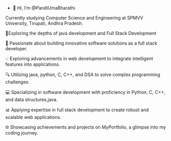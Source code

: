 - 👋 Hi, I’m @PandiUmaBharathi

Currently studying Computer Science and Engineering at SPMVV University, Tirupati, Andhra Pradesh.

🌱Exploring the depths of java development and Full Stack Development
 
 🚀 Passionate about building innovative software solutions as a full stack developer.
 
 💡 Exploring advancements in web development to integrate intelligent features into applications.

 🔍 Utilizing java, python, C, C++, and DSA to solve complex programming challenges.

 💻 Specializing in software development with proficiency in Python, C, C++, and data structures,java.

 📊 Applying expertise in full stack development to create robust and scalable web applications.

 🌐 Showcasing achievements and projects on MyPortfolio, a glimpse into my coding journey.

